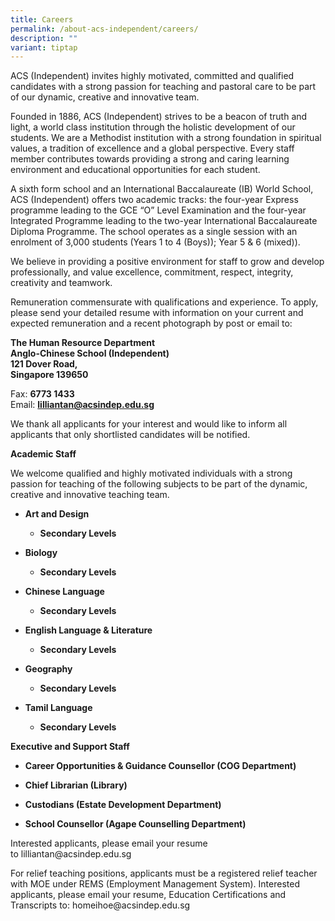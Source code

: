```yaml
---
title: Careers
permalink: /about-acs-independent/careers/
description: ""
variant: tiptap
---
```

<p>ACS (Independent) invites highly motivated, committed and qualified candidates
with a strong passion for teaching and pastoral care to be part of our
dynamic, creative and innovative team.</p>
<p>Founded in 1886, ACS (Independent) strives to be a beacon of truth and
light, a world class institution through the holistic development of our
students. We are a Methodist institution with a strong foundation in spiritual
values, a tradition of excellence and a global perspective. Every staff
member contributes towards providing a strong and caring learning environment
and educational opportunities for each student.</p>
<p>A sixth form school and an International Baccalaureate (IB) World School,
ACS (Independent) offers two academic tracks: the four-year Express programme
leading to the GCE “O” Level Examination and the four-year Integrated Programme
leading to the two-year International Baccalaureate Diploma Programme.
The school operates as a single session with an enrolment of 3,000 students
(Years 1 to 4 (Boys)); Year 5 &amp; 6 (mixed)).</p>
<p>We believe in providing a positive environment for staff to grow and develop
professionally, and value excellence, commitment, respect, integrity, creativity
and teamwork.</p>
<p>Remuneration commensurate with qualifications and experience. To apply,
please send your detailed resume with information on your current and expected
remuneration and a recent photograph by post or email to:</p>
<p><strong>The Human Resource Department</strong> 
<br><strong>Anglo-Chinese School (Independent)</strong> 
<br><strong>121 Dover Road,</strong> 
<br><strong>Singapore 139650</strong>
</p>
<p>Fax:&nbsp;<strong>6773 1433</strong> 
<br>Email: <strong><a href="mailto:lilliantan@acsindep.edu.sg" rel="noopener noreferrer nofollow" target="_blank">lilliantan@acsindep.edu.sg</a></strong>
</p>
<p>We thank all applicants for your interest and would like to inform all
applicants that only shortlisted candidates will be notified.</p>
<p><strong>Academic Staff</strong>
</p>
<p>We welcome qualified and highly motivated individuals with a strong passion
for teaching of the following subjects to be part of the dynamic, creative
and innovative teaching team.</p>
<ul data-tight="true" class="tight">
<li>
<p><strong>Art and Design</strong>
</p>
<ul data-tight="true" class="tight">
<li>
<p><strong>Secondary Levels</strong>
</p>
</li>
</ul>
</li>
<li>
<p><strong>Biology</strong>
</p>
<ul data-tight="true" class="tight">
<li>
<p><strong>Secondary Levels</strong>
</p>
</li>
</ul>
</li>
<li>
<p><strong>Chinese Language</strong>
</p>
<ul data-tight="true" class="tight">
<li>
<p><strong>Secondary Levels</strong>
</p>
</li>
</ul>
</li>
<li>
<p><strong>English Language &amp; Literature</strong>
</p>
<ul data-tight="true" class="tight">
<li>
<p><strong>Secondary Levels</strong>
</p>
</li>
</ul>
</li>
<li>
<p><strong>Geography</strong>
</p>
<ul data-tight="true" class="tight">
<li>
<p><strong>Secondary Levels</strong>
</p>
</li>
</ul>
</li>
<li>
<p><strong>Tamil Language</strong>
</p>
<ul data-tight="true" class="tight">
<li>
<p><strong>Secondary Levels</strong>
</p>
</li>
</ul>
</li>
</ul>
<p><strong>Executive and Support Staff</strong>
</p>
<ul data-tight="true" class="tight">
<li>
<p><strong>Career Opportunities &amp; Guidance Counsellor (COG Department)</strong>
</p>
</li>
<li>
<p><strong>Chief Librarian (Library)</strong>
</p>
</li>
<li>
<p><strong>Custodians (Estate Development Department)</strong>
</p>
</li>
<li>
<p><strong>School Counsellor (Agape Counselling Department)</strong>
</p>
</li>
</ul>
<p>Interested applicants, please email your resume to&nbsp;<a rel="noopener noreferrer nofollow" target="_blank">lilliantan@acsindep.edu.sg</a>
</p>
<p>For relief teaching positions, applicants must be a registered relief
teacher with MOE under REMS (Employment Management System). Interested
applicants, please email your resume, Education Certifications and Transcripts
to:&nbsp;<a rel="noopener noreferrer nofollow" target="_blank">homeihoe@acsindep.edu.sg</a>
</p>